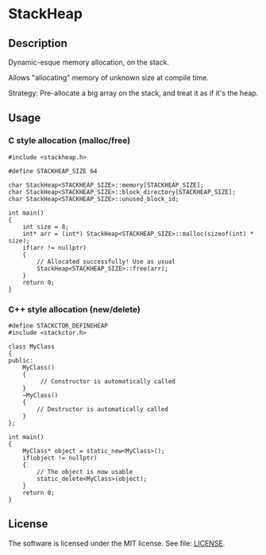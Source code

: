 # StackHeap

## Description
Dynamic-esque memory allocation, on the stack.

Allows "allocating" memory of unknown size at compile time.

Strategy: Pre-allocate a big array on the stack, and treat it as if it's the heap.

## Usage

### C style allocation (malloc/free)
    #include <stackheap.h>
    
    #define STACKHEAP_SIZE 64
    
    char StackHeap<STACKHEAP_SIZE>::memory[STACKHEAP_SIZE];
    char StackHeap<STACKHEAP_SIZE>::block_directory[STACKHEAP_SIZE];
    char StackHeap<STACKHEAP_SIZE>::unused_block_id;
    
    int main()
    {
        int size = 8;
        int* arr = (int*) StackHeap<STACKHEAP_SIZE>::malloc(sizeof(int) * size);
        if(arr != nullptr)
        {
            // Allocated successfully! Use as usual
            StackHeap<STACKHEAP_SIZE>::free(arr);
        }
        return 0;
    }
### C++ style allocation (new/delete)
    #define STACKCTOR_DEFINEHEAP
    #include <stackctor.h>
    
    class MyClass
    {
    public:
        MyClass()
        {
             // Constructor is automatically called
        }
        ~MyClass()
        {
            // Destructor is automatically called
        }
    };
    
    int main()
    {
        MyClass* object = static_new<MyClass>();
        if(object != nullptr)
        {
            // The object is now usable
            static_delete<MyClass>(object);
        }
        return 0;
    }

## License
The software is licensed under the MIT license. See file: [LICENSE](https://github.com/soryy708/StackHeap/blob/master/LICENSE).
